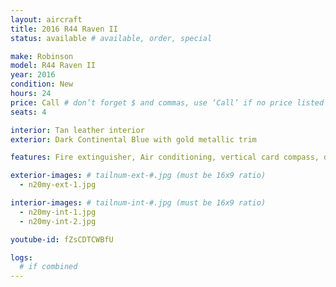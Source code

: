 ```yaml
---
layout: aircraft
title: 2016 R44 Raven II
status: available # available, order, special

make: Robinson
model: R44 Raven II
year: 2016
condition: New
hours: 24
price: Call # don’t forget $ and commas, use ‘Call’ if no price listed
seats: 4

interior: Tan leather interior
exterior: Dark Continental Blue with gold metallic trim

features: Fire extinguisher, Air conditioning, vertical card compass, digital clock, Aspen EFD1000H pilot/DG, Garmin GTR225B com radio, Garmin GTN635 GPS/com, GTX327 Garmin w/ Mode C, KAnnad 406 AF ELT, 4 Bose A20 headsets, extra corrosion protection, external power receptacle

exterior-images: # tailnum-ext-#.jpg (must be 16x9 ratio)
  - n20my-ext-1.jpg

interior-images: # tailnum-int-#.jpg (must be 16x9 ratio)
  - n20my-int-1.jpg
  - n20my-int-2.jpg

youtube-id: fZsCDTCWBfU

logs:
  # if combined
---
```

